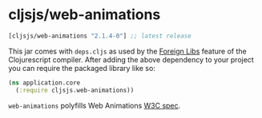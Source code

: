 # cljsjs/web-animations

[](dependency)
```clojure
[cljsjs/web-animations "2.1.4-0"] ;; latest release
```
[](/dependency)

This jar comes with `deps.cljs` as used by the [Foreign Libs][flibs] feature
of the Clojurescript compiler. After adding the above dependency to your project
you can require the packaged library like so:

```clojure
(ns application.core
  (:require cljsjs.web-animations))
```

`web-animations` polyfills Web Animations [W3C spec](http://w3c.github.io/web-animations/).

[flibs]: https://github.com/clojure/clojurescript/wiki/Foreign-Dependencies
